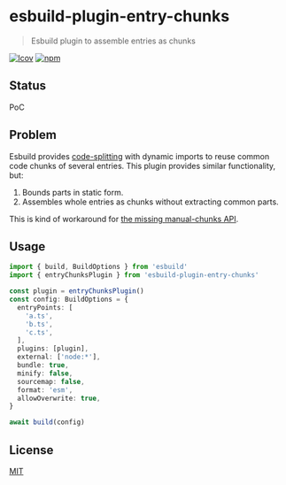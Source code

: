 # esbuild-plugin-entry-chunks
> Esbuild plugin to assemble entries as chunks

[![lcov](https://img.shields.io/badge/dynamic/json?url=https%3A%2F%2Fgithub.com%2Fantongolub%2Fmisc%2Freleases%2Fdownload%2Flcov%2Flcov-sum.json&query=%24.scopes.packages_esbuild_plugin_entry_chunks.max&label=lcov&color=brightgreen)](https://github.com/antongolub/misc/releases/download/lcov/lcov.info)
[![npm](https://img.shields.io/npm/v/esbuild-plugin-entry-chunks.svg?&color=white)](https://www.npmjs.com/package/esbuild-plugin-entry-chunks)

## Status
PoC

## Problem
Esbuild provides [code-splitting](https://esbuild.github.io/api/#splitting) with dynamic imports to reuse common code chunks of several entries. This plugin provides similar functionality, but:
1. Bounds parts in static form.
2. Assembles whole entries as chunks without extracting common parts.

This is kind of workaround for [the missing manual-chunks API](https://github.com/evanw/esbuild/issues/207).

## Usage
```ts
import { build, BuildOptions } from 'esbuild'
import { entryChunksPlugin } from 'esbuild-plugin-entry-chunks'

const plugin = entryChunksPlugin()
const config: BuildOptions = {
  entryPoints: [
    'a.ts',
    'b.ts',
    'c.ts',
  ],
  plugins: [plugin],
  external: ['node:*'],
  bundle: true,
  minify: false,
  sourcemap: false,
  format: 'esm',
  allowOverwrite: true,
}

await build(config)
```

## License
[MIT](./LICENSE)
